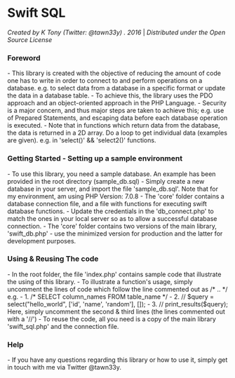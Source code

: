 <h1>Swift SQL</h1>

*Created by K Tony (Twitter: @tawn33y) . 2016*                                                        |
*Distributed under the Open Source License*

<h3>Foreword</h3>
  - This library is created with the objective of reducing the amount of code one has to write in order to connect to and perform operations on a database.
      e.g. to select data from a database in a specific format or update the data in a database table.
  - To achieve this, the library uses the PDO approach and an object-oriented approach in the PHP Language.
  - Security is a major concern, and thus major steps are taken to achieve this;
      e.g. use of Prepared Statements, and escaping data before each database operation is executed.
  - Note that in functions which return data from the database, the data is returned in a 2D array. Do a loop to get individual data (examples are given).
      e.g. in 'select()' && 'select2()' functions.

<h3>Getting Started - Setting up a sample environment</h3>
   - To use this library, you need a sample database. An example has been provided in the root directory (sample_db.sql)
   - Simply create a new database in your server, and import the file 'sample_db.sql'. Note that for my environment, am using PHP Version: 7.0.8
   - The 'core' folder contains a database connection file, and a file with functions for executing swift database functions.
   - Update the credentials in the 'db_connect.php' to match the ones in your local server so as to allow a successful database connection.
   - The 'core' folder contains two versions of the main library, 'swift_db.php' - use the minimized version for production and the latter for development purposes.

<h3>Using & Reusing The code</h3>
   - In the root folder, the file 'index.php' contains sample code that illustrate the using of this library.
   - To illustrate a function's usage, simply uncomment the lines of code which follow the line commented out as /* .. */
       e.g.
       -  1.  /* SELECT column_names FROM table_name */
       -  2.  // $query = select("hello_world", ['id', 'name', 'random'], []);
       -  3.  // print_results($query);
       Here, simply uncomment the second & third lines (the lines commented out with a '//')
   - To reuse the code, all you need is a copy of the main library 'swift_sql.php' and the connection file.

<h3>Help</h3>
  - If you have any questions regarding this library or how to use it, simply get in touch with me via Twitter @tawn33y.
